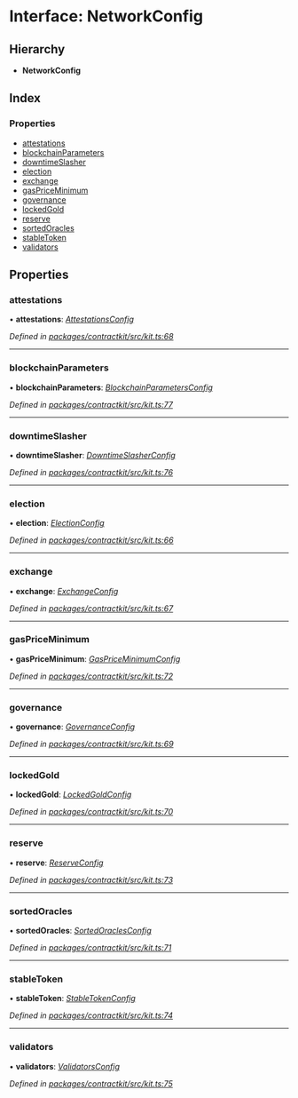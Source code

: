 # Interface: NetworkConfig

## Hierarchy

* **NetworkConfig**

## Index

### Properties

* [attestations](_contractkit_src_kit_.networkconfig.md#attestations)
* [blockchainParameters](_contractkit_src_kit_.networkconfig.md#blockchainparameters)
* [downtimeSlasher](_contractkit_src_kit_.networkconfig.md#downtimeslasher)
* [election](_contractkit_src_kit_.networkconfig.md#election)
* [exchange](_contractkit_src_kit_.networkconfig.md#exchange)
* [gasPriceMinimum](_contractkit_src_kit_.networkconfig.md#gaspriceminimum)
* [governance](_contractkit_src_kit_.networkconfig.md#governance)
* [lockedGold](_contractkit_src_kit_.networkconfig.md#lockedgold)
* [reserve](_contractkit_src_kit_.networkconfig.md#reserve)
* [sortedOracles](_contractkit_src_kit_.networkconfig.md#sortedoracles)
* [stableToken](_contractkit_src_kit_.networkconfig.md#stabletoken)
* [validators](_contractkit_src_kit_.networkconfig.md#validators)

## Properties

###  attestations

• **attestations**: *[AttestationsConfig](_contractkit_src_wrappers_attestations_.attestationsconfig.md)*

*Defined in [packages/contractkit/src/kit.ts:68](https://github.com/celo-org/celo-monorepo/blob/master/packages/contractkit/src/kit.ts#L68)*

___

###  blockchainParameters

• **blockchainParameters**: *[BlockchainParametersConfig](_contractkit_src_wrappers_blockchainparameters_.blockchainparametersconfig.md)*

*Defined in [packages/contractkit/src/kit.ts:77](https://github.com/celo-org/celo-monorepo/blob/master/packages/contractkit/src/kit.ts#L77)*

___

###  downtimeSlasher

• **downtimeSlasher**: *[DowntimeSlasherConfig](_contractkit_src_wrappers_downtimeslasher_.downtimeslasherconfig.md)*

*Defined in [packages/contractkit/src/kit.ts:76](https://github.com/celo-org/celo-monorepo/blob/master/packages/contractkit/src/kit.ts#L76)*

___

###  election

• **election**: *[ElectionConfig](_contractkit_src_wrappers_election_.electionconfig.md)*

*Defined in [packages/contractkit/src/kit.ts:66](https://github.com/celo-org/celo-monorepo/blob/master/packages/contractkit/src/kit.ts#L66)*

___

###  exchange

• **exchange**: *[ExchangeConfig](_contractkit_src_wrappers_exchange_.exchangeconfig.md)*

*Defined in [packages/contractkit/src/kit.ts:67](https://github.com/celo-org/celo-monorepo/blob/master/packages/contractkit/src/kit.ts#L67)*

___

###  gasPriceMinimum

• **gasPriceMinimum**: *[GasPriceMinimumConfig](_contractkit_src_wrappers_gaspriceminimum_.gaspriceminimumconfig.md)*

*Defined in [packages/contractkit/src/kit.ts:72](https://github.com/celo-org/celo-monorepo/blob/master/packages/contractkit/src/kit.ts#L72)*

___

###  governance

• **governance**: *[GovernanceConfig](_contractkit_src_wrappers_governance_.governanceconfig.md)*

*Defined in [packages/contractkit/src/kit.ts:69](https://github.com/celo-org/celo-monorepo/blob/master/packages/contractkit/src/kit.ts#L69)*

___

###  lockedGold

• **lockedGold**: *[LockedGoldConfig](_contractkit_src_wrappers_lockedgold_.lockedgoldconfig.md)*

*Defined in [packages/contractkit/src/kit.ts:70](https://github.com/celo-org/celo-monorepo/blob/master/packages/contractkit/src/kit.ts#L70)*

___

###  reserve

• **reserve**: *[ReserveConfig](_contractkit_src_wrappers_reserve_.reserveconfig.md)*

*Defined in [packages/contractkit/src/kit.ts:73](https://github.com/celo-org/celo-monorepo/blob/master/packages/contractkit/src/kit.ts#L73)*

___

###  sortedOracles

• **sortedOracles**: *[SortedOraclesConfig](_contractkit_src_wrappers_sortedoracles_.sortedoraclesconfig.md)*

*Defined in [packages/contractkit/src/kit.ts:71](https://github.com/celo-org/celo-monorepo/blob/master/packages/contractkit/src/kit.ts#L71)*

___

###  stableToken

• **stableToken**: *[StableTokenConfig](_contractkit_src_wrappers_stabletokenwrapper_.stabletokenconfig.md)*

*Defined in [packages/contractkit/src/kit.ts:74](https://github.com/celo-org/celo-monorepo/blob/master/packages/contractkit/src/kit.ts#L74)*

___

###  validators

• **validators**: *[ValidatorsConfig](_contractkit_src_wrappers_validators_.validatorsconfig.md)*

*Defined in [packages/contractkit/src/kit.ts:75](https://github.com/celo-org/celo-monorepo/blob/master/packages/contractkit/src/kit.ts#L75)*
